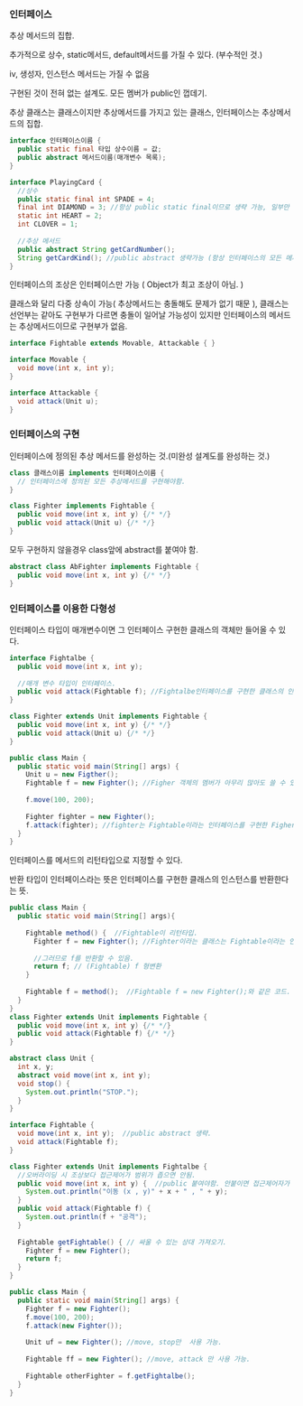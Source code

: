 ### 인터페이스

추상 메서드의 집합.

추가적으로 상수, static메서드, default메서드를 가질 수 있다. (부수적인 것.)

iv, 생성자, 인스턴스 메서드는 가질 수 없음

구현된 것이 전혀 없는 설계도. 모든 멤버가 public인 껍데기.

추상 클래스는 클래스이지만 추상메서드를 가지고 있는 클래스, 인터페이스는 추상메서드의 집합.

```java
interface 인터페이스이름 {
  public static final 타입 상수이름 = 값;
  public abstract 메서드이름(매개변수 목록);
}
```

```java
interface PlayingCard {
  //상수
  public static final int SPADE = 4;
  final int DIAMOND = 3; //항상 public static final이므로 생략 가능, 일부만 써도 가능.
  static int HEART = 2;
  int CLOVER = 1;
  
  //추상 메서드
  public abstract String getCardNumber();
  String getCardKind(); //public abstract 생략가능 (항상 인터페이스의 모든 메서드는 puvlic abstract이므로 생략 가능.)
}
```



인터페이스의 조상은 인터페이스만 가능 ( Object가 최고 조상이 아님. )

클래스와 달리 다중 상속이 가능( 추상메서드는 충돌해도 문제가 없기 때문 ), 클래스는 선언부는 같아도 구현부가 다르면 충돌이 일어날 가능성이 있지만 인터페이스의 메서드는 추상메서드이므로 구현부가 없음.

```java
interface Fightable extends Movable, Attackable { }

interface Movable {
  void move(int x, int y);
}

interface Attackable {
  void attack(Unit u);
}
```



### 인터페이스의 구현

인터페이스에 정의된 추상 메서드를 완성하는 것.(미완성 설계도를 완성하는 것.)

```java
class 클래스이름 implements 인터페이스이름 {
  // 인터페이스에 정의된 모든 추상메서드를 구현해야함.
}
```

```java
class Fighter implements Fightable {
  public void move(int x, int y) {/* */}
  public void attack(Unit u) {/* */}
}
```



모두 구현하지 않을경우 class앞에 abstract를 붙여야 함.

```java
abstract class AbFighter implements Fightable {
  public void move(int x, int y) {/* */}
}
```



### 인터페이스를 이용한 다형성

인터페이스 타입이 매개변수이면 그 인터페이스 구현한 클래스의 객체만 들어올 수 있다.

```java
interface Fightalbe {
  public void move(int x, int y);
  
  //매개 변수 타입이 인터페이스.
  public void attack(Fightable f); //Fightalbe인터페이스를 구현한 클래스의 인스턴스만 가능.
}

class Fighter extends Unit implements Fightable {
  public void move(int x, int y) {/* */}
  public void attack(Unit u) {/* */}
}

public class Main {
  public static void main(String[] args) {
    Unit u = new Figther();
    Fightable f = new Fighter(); //Figher 객체의 멤버가 아무리 많아도 쓸 수 있는 멤버는 두개(move, attack).
    
    f.move(100, 200);
    
    Fighter fighter = new Fighter();
    f.attack(fighter); //fighter는 Fightable이라는 인터페이스를 구현한 Figher이라는 클래스의 인스턴스이므로 attack의 매개변수로 들어올 수 있다.
  }
}
```



인터페이스를 메서드의 리턴타입으로 지정할 수 있다.

반환 타입이 인터페이스라는 뜻은 인터페이스를 구현한 클래스의 인스턴스를 반환한다는 뜻.

```java
public class Main {
  public static void main(String[] args){
    
    Fightable method() {  //Fightable이 리턴타입.
      Fighter f = new Fighter(); //Fighter이라는 클래스는 Fightable이라는 인스턴스를 구현한 클래스, f는 Fighter의 인스턴스.
			
      //그러므로 f를 반환할 수 있음.
      return f; // (Fightable) f 형변환
    }
    
    Fightable f = method();  //Fightable f = new Fighter();와 같은 코드.
  }
}
class Fighter extends Unit implements Fightable {
  public void move(int x, int y) {/* */}
  public void attack(Fightable f) {/* */}
}
```





```java
abstract class Unit {
  int x, y;
  abstract void move(int x, int y);
  void stop() {
    System.out.println("STOP.");
  }
}

interface Fightable {
  void move(int x, int y);  //public abstract 생략.
  void attack(Fightable f);
}

class Fighter extends Unit implements Fightalbe {
  //오버라이딩 시 조상보다 접근제어가 범위가 좁으면 안됨.
  public void move(int x, int y) {  //public 붙여야함. 안붙이면 접근제어자가 default.
    System.out.println("이동 (x , y)" + x + " , " + y);
  }
  public void attack(Fightable f) {
    System.out.println(f + "공격");
  }
  
  Fightable getFightable() { // 싸울 수 있는 상대 가져오기.
    Fighter f = new Fighter();
    return f;
  }
}

public class Main {
  public static void main(String[] args) {
    Fighter f = new Fighter();
    f.move(100, 200);
    f.attack(new Fighter());
    
    Unit uf = new Fighter(); //move, stop만  사용 가능.
    
    Fightable ff = new Fighter(); //move, attack 만 사용 가능.
    
    Fightable otherFighter = f.getFightalbe();
  }
}

```

